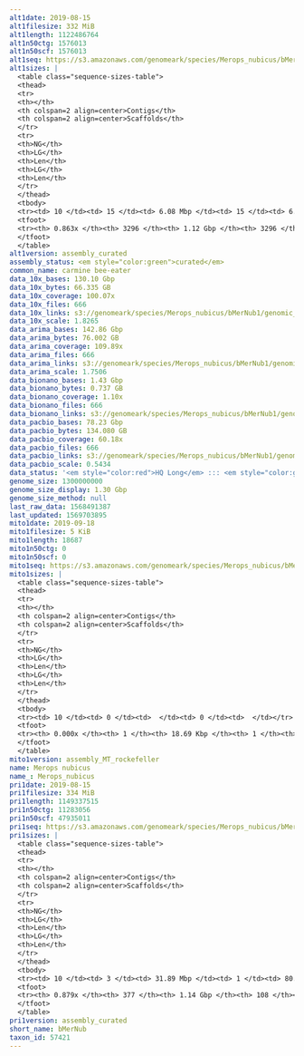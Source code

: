 ```yaml
---
alt1date: 2019-08-15
alt1filesize: 332 MiB
alt1length: 1122486764
alt1n50ctg: 1576013
alt1n50scf: 1576013
alt1seq: https://s3.amazonaws.com/genomeark/species/Merops_nubicus/bMerNub1/assembly_curated/bMerNub1.alt.cur.20190815.fasta.gz
alt1sizes: |
  <table class="sequence-sizes-table">
  <thead>
  <tr>
  <th></th>
  <th colspan=2 align=center>Contigs</th>
  <th colspan=2 align=center>Scaffolds</th>
  </tr>
  <tr>
  <th>NG</th>
  <th>LG</th>
  <th>Len</th>
  <th>LG</th>
  <th>Len</th>
  </tr>
  </thead>
  <tbody>
  <tr><td> 10 </td><td> 15 </td><td> 6.08 Mbp </td><td> 15 </td><td> 6.08 Mbp </td></tr>  <tr><td> 20 </td><td> 43 </td><td> 3.79 Mbp </td><td> 43 </td><td> 3.79 Mbp </td></tr>  <tr><td> 30 </td><td> 83 </td><td> 2.92 Mbp </td><td> 83 </td><td> 2.92 Mbp </td></tr>  <tr><td> 40 </td><td> 135 </td><td> 2.13 Mbp </td><td> 135 </td><td> 2.13 Mbp </td></tr>  <tr style="background-color:#cccccc;"><td> 50 </td><td> 206 </td><td> 1.58 Mbp </td><td> 206 </td><td> 1.58 Mbp </td></tr>  <tr><td> 60 </td><td> 311 </td><td> 0.96 Mbp </td><td> 311 </td><td> 0.96 Mbp </td></tr>  <tr><td> 70 </td><td> 496 </td><td> 485.29 Kbp </td><td> 496 </td><td> 485.29 Kbp </td></tr>  <tr><td> 80 </td><td> 1276 </td><td> 75.82 Kbp </td><td> 1276 </td><td> 75.82 Kbp </td></tr>  <tr><td> 90 </td><td> 0 </td><td>  </td><td> 0 </td><td>  </td></tr>  <tr><td> 100 </td><td> 0 </td><td>  </td><td> 0 </td><td>  </td></tr>  </tbody>
  <tfoot>
  <tr><th> 0.863x </th><th> 3296 </th><th> 1.12 Gbp </th><th> 3296 </th><th> 1.12 Gbp </th></tr>
  </tfoot>
  </table>
alt1version: assembly_curated
assembly_status: <em style="color:green">curated</em>
common_name: carmine bee-eater
data_10x_bases: 130.10 Gbp
data_10x_bytes: 66.335 GB
data_10x_coverage: 100.07x
data_10x_files: 666
data_10x_links: s3://genomeark/species/Merops_nubicus/bMerNub1/genomic_data/10x/<br>
data_10x_scale: 1.8265
data_arima_bases: 142.86 Gbp
data_arima_bytes: 76.002 GB
data_arima_coverage: 109.89x
data_arima_files: 666
data_arima_links: s3://genomeark/species/Merops_nubicus/bMerNub1/genomic_data/arima/<br>
data_arima_scale: 1.7506
data_bionano_bases: 1.43 Gbp
data_bionano_bytes: 0.737 GB
data_bionano_coverage: 1.10x
data_bionano_files: 666
data_bionano_links: s3://genomeark/species/Merops_nubicus/bMerNub1/genomic_data/bionano/<br>
data_pacbio_bases: 78.23 Gbp
data_pacbio_bytes: 134.080 GB
data_pacbio_coverage: 60.18x
data_pacbio_files: 666
data_pacbio_links: s3://genomeark/species/Merops_nubicus/bMerNub1/genomic_data/pacbio/<br>
data_pacbio_scale: 0.5434
data_status: '<em style="color:red">HQ Long</em> ::: <em style="color:green">Long</em> ::: <em style="color:green">Short</em> ::: <em style="color:green">Phasing</em> ::: <em style="color:green">Scaffolding</em>'
genome_size: 1300000000
genome_size_display: 1.30 Gbp
genome_size_method: null
last_raw_data: 1568491387
last_updated: 1569703895
mito1date: 2019-09-18
mito1filesize: 5 KiB
mito1length: 18687
mito1n50ctg: 0
mito1n50scf: 0
mito1seq: https://s3.amazonaws.com/genomeark/species/Merops_nubicus/bMerNub1/assembly_MT_rockefeller/bMerNub1.MT.20190918.fasta.gz
mito1sizes: |
  <table class="sequence-sizes-table">
  <thead>
  <tr>
  <th></th>
  <th colspan=2 align=center>Contigs</th>
  <th colspan=2 align=center>Scaffolds</th>
  </tr>
  <tr>
  <th>NG</th>
  <th>LG</th>
  <th>Len</th>
  <th>LG</th>
  <th>Len</th>
  </tr>
  </thead>
  <tbody>
  <tr><td> 10 </td><td> 0 </td><td>  </td><td> 0 </td><td>  </td></tr>  <tr><td> 20 </td><td> 0 </td><td>  </td><td> 0 </td><td>  </td></tr>  <tr><td> 30 </td><td> 0 </td><td>  </td><td> 0 </td><td>  </td></tr>  <tr><td> 40 </td><td> 0 </td><td>  </td><td> 0 </td><td>  </td></tr>  <tr style="background-color:#cccccc;"><td> 50 </td><td> 0 </td><td style="background-color:#ff8888;">  </td><td> 0 </td><td style="background-color:#ff8888;">  </td></tr>  <tr><td> 60 </td><td> 0 </td><td>  </td><td> 0 </td><td>  </td></tr>  <tr><td> 70 </td><td> 0 </td><td>  </td><td> 0 </td><td>  </td></tr>  <tr><td> 80 </td><td> 0 </td><td>  </td><td> 0 </td><td>  </td></tr>  <tr><td> 90 </td><td> 0 </td><td>  </td><td> 0 </td><td>  </td></tr>  <tr><td> 100 </td><td> 0 </td><td>  </td><td> 0 </td><td>  </td></tr>  </tbody>
  <tfoot>
  <tr><th> 0.000x </th><th> 1 </th><th> 18.69 Kbp </th><th> 1 </th><th> 18.69 Kbp </th></tr>
  </tfoot>
  </table>
mito1version: assembly_MT_rockefeller
name: Merops nubicus
name_: Merops_nubicus
pri1date: 2019-08-15
pri1filesize: 334 MiB
pri1length: 1149337515
pri1n50ctg: 11283056
pri1n50scf: 47935011
pri1seq: https://s3.amazonaws.com/genomeark/species/Merops_nubicus/bMerNub1/assembly_curated/bMerNub1.pri.cur.20190815.fasta.gz
pri1sizes: |
  <table class="sequence-sizes-table">
  <thead>
  <tr>
  <th></th>
  <th colspan=2 align=center>Contigs</th>
  <th colspan=2 align=center>Scaffolds</th>
  </tr>
  <tr>
  <th>NG</th>
  <th>LG</th>
  <th>Len</th>
  <th>LG</th>
  <th>Len</th>
  </tr>
  </thead>
  <tbody>
  <tr><td> 10 </td><td> 3 </td><td> 31.89 Mbp </td><td> 1 </td><td> 80.19 Mbp </td></tr>  <tr><td> 20 </td><td> 8 </td><td> 25.81 Mbp </td><td> 3 </td><td> 71.73 Mbp </td></tr>  <tr><td> 30 </td><td> 13 </td><td> 20.62 Mbp </td><td> 5 </td><td> 63.10 Mbp </td></tr>  <tr><td> 40 </td><td> 21 </td><td> 13.87 Mbp </td><td> 7 </td><td> 50.89 Mbp </td></tr>  <tr style="background-color:#cccccc;"><td> 50 </td><td> 32 </td><td style="background-color:#88ff88;"> 11.28 Mbp </td><td> 10 </td><td style="background-color:#88ff88;"> 47.94 Mbp </td></tr>  <tr><td> 60 </td><td> 46 </td><td> 7.95 Mbp </td><td> 12 </td><td> 43.61 Mbp </td></tr>  <tr><td> 70 </td><td> 71 </td><td> 3.77 Mbp </td><td> 16 </td><td> 37.60 Mbp </td></tr>  <tr><td> 80 </td><td> 121 </td><td> 1.71 Mbp </td><td> 21 </td><td> 17.19 Mbp </td></tr>  <tr><td> 90 </td><td> 0 </td><td>  </td><td> 0 </td><td>  </td></tr>  <tr><td> 100 </td><td> 0 </td><td>  </td><td> 0 </td><td>  </td></tr>  </tbody>
  <tfoot>
  <tr><th> 0.879x </th><th> 377 </th><th> 1.14 Gbp </th><th> 108 </th><th> 1.15 Gbp </th></tr>
  </tfoot>
  </table>
pri1version: assembly_curated
short_name: bMerNub
taxon_id: 57421
---
```

